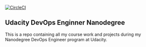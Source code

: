 [![CircleCI](https://dl.circleci.com/status-badge/img/gh/opeoniye/udacity-devops-engineer/tree/circleci-project-setup.svg?style=svg)](https://dl.circleci.com/status-badge/redirect/gh/opeoniye/udacity-devops-engineer/tree/circleci-project-setup)

## Udacity DevOps Enginner Nanodegree
This is a repo containing all my course work and projects during my Nanodegree DevOps Engineer program at Udacity.